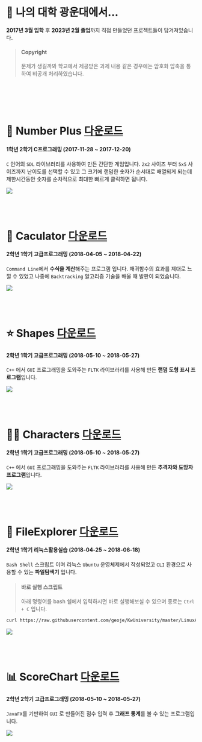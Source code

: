# 🎠 나의 대학 광운대에서...
**2017년 3월 입학** 후 **2023년 2월 졸업**까지 직접 만들었던 프로젝트들이 담겨져있습니다.

> #### Copyright
> 문제가 생길까봐 학교에서 제공받은 과제 내용 같은 경우에는 암호화 압축을 통하여 비공개 처리하였습니다.

<br><br><br><br>

# 🔢 Number Plus [다운로드](https://github.com/geoje/KwUniversity/raw/master/CProgrammingAdvanced/FinalProject/NumberPlus.zip)
#### 1학년 2학기 C프로그래밍 (2017-11-28 ~ 2017-12-20)
`C` 언어의 `SDL` 라이브러리를 사용하여 만든 간단한 게임입니다.
`2x2` 사이즈 부터 `5x5` 사이즈까지 난이도를 선택할 수 있고 그 크기에 랜덤한 숫자가 순서대로 배열되게 되는데 제한시간동안 숫자를 순차적으로 최대한 빠르게 클릭하면 됩니다.

![](CProgrammingAdvanced/FinalProject/NumberPlus.gif)
<br><br><br><br>

# 🧮 Caculator [다운로드](https://github.com/geoje/KwUniversity/raw/master/CppProgramming/Project1/Calculator.exe)
#### 2학년 1학기 고급프로그래밍 (2018-04-05 ~ 2018-04-22)
`Command Line`에서 **수식을 계산**해주는 프로그램 입니다.
재귀함수의 효과를 제대로 느낄 수 있었고 나중에 `Backtracking` 알고리즘 기술을 배울 때 발판이 되었습니다.

![](CppProgramming/Project1/Calculator.PNG)
<br><br><br><br>

# ⭐ Shapes [다운로드](https://github.com/geoje/KwUniversity/raw/master/CppProgramming/Project2/Shapes.exe)
#### 2학년 1학기 고급프로그래밍 (2018-05-10 ~ 2018-05-27)
`C++` 에서 `GUI` 프로그래밍을 도와주는 `FLTK` 라이브러리를 사용해 만든 **랜덤 도형 표시 프로그램**입니다.

![](CppProgramming/Project2/Shapes.PNG)
<br><br><br><br>

# 👮‍♂️ Characters [다운로드](https://github.com/geoje/KwUniversity/raw/master/CppProgramming/Project2/Characters.exe)
#### 2학년 1학기 고급프로그래밍 (2018-05-10 ~ 2018-05-27)
`C++` 에서 `GUI` 프로그래밍을 도와주는 `FLTK` 라이브러리를 사용해 만든 **추격자와 도망자 프로그램**입니다.

![](CppProgramming/Project2/Characters.gif)
<br><br><br><br>

# 📁 FileExplorer [다운로드](https://github.com/geoje/KwUniversity/blob/master/LinuxApplicationPractice/Project2/2017203014_YGH.sh)
#### 2학년 1학기 리눅스활용실습 (2018-04-25 ~ 2018-06-18)
`Bash Shell` 스크립트 이며 리눅스 `Ubuntu` 운영체제에서 작성되었고 `CLI` 환경으로 사용할 수 있는 **파일탐색기** 입니다.

> #### 바로 실행 스크립트
> 아래 명령어를 bash 쉘에서 입력하시면 바로 실행해보실 수 있으며 종료는 `Ctrl + C` 입니다.
``` bash
curl https://raw.githubusercontent.com/geoje/KwUniversity/master/LinuxApplicationPractice/Project2/2017203014_YGH.sh > FileExplorer.sh && . FileExplorer.sh
```

![](LinuxApplicationPractice/Project2/FileExplorer.gif)
<br><br><br><br>

# 📊 ScoreChart [다운로드](https://github.com/geoje/KwUniversity/raw/master/ObjectOrientedProgramming\hw5\ScoreChart.exe)
#### 2학년 2학기 고급프로그래밍 (2018-05-10 ~ 2018-05-27)
`JavaFX`를 기반하여 `GUI` 로 만들어진 점수 입력 후 **그래프 통계**를 볼 수 있는 프로그램입니다.

![](ObjectOrientedProgramming\hw5\ScoreChart.gif)
<br><br><br><br>